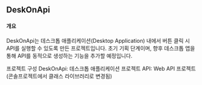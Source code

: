 ## DeskOnApi

#### 개요
DeskOnApi는 데스크톱 애플리케이션(Desktop Application) 내에서 버튼 클릭 시 API를 실행할 수 있도록 만든 프로젝트입니다. 초기 기획 단계이며, 향후 데스크톱 앱을 통해 API를 동적으로 생성하는 기능을 추가할 예정입니다.

프로젝트 구성
DeskOnApi: 데스크톱 애플리케이션 프로젝트
API: Web API 프로젝트 (콘솔프로젝트에서 클래스 라이브러리로 변경됨)
